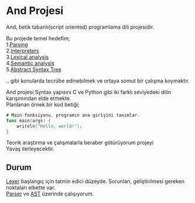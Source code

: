 And Projesi
======

And, betik tabanlı(script oriented) programlama dili projesidir.

Bu projede temel hedefim;  
	1.[Parsing](https://en.wikipedia.org/wiki/Parsing)  
	2.[Interpreters](https://en.wikipedia.org/wiki/Interpreter_%28computing%29)  
	3.[Lexical analysis](https://en.wikipedia.org/wiki/Lexical_analysis)  
	4.[Semantic analysis](https://en.wikipedia.org/wiki/Semantic_analysis_%28compilers%29)  
	5.[Abstract Syntax Tree](https://en.wikipedia.org/wiki/Abstract_syntax_tree)

.. gibi konularda tecrübe edinebilmek ve ortaya somut bir çalışma koymaktır.

And projesi Syntax yapısını C ve Python gibi iki farklı seviyedeki dilin karışımından elde etmekte.  
Planlanan örnek bir kod betiği;

```go
# Main fonksiyonu, programın ana girişini tanımlar.
func main(args) {
    writeln("Hello, world!");
}
```

Teorik araştırma ve çalışmalarla beraber götürüyorum projeyi  
Yavaş ilerleyecektir.

Durum
------

[Lexer](https://en.wikipedia.org/wiki/Lexical_analysis) başlangıç için tatmin edici düzeyde. Sorunları, geliştirilmesi gereken noktaları elbette var.  
[Parser](https://en.wikipedia.org/wiki/Parsing) ve [AST](https://en.wikipedia.org/wiki/Abstract_syntax_tree) üzerinde çalışıyorum.
